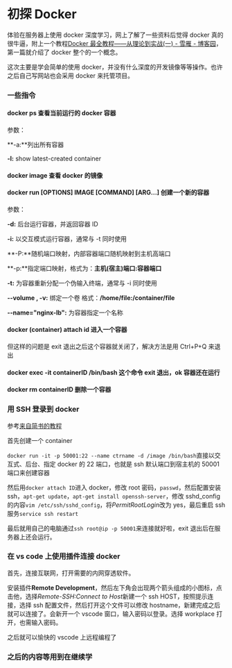 # 初探 Docker

体验在服务器上使用 docker 深度学习，网上了解了一些资料后觉得 docker 真的很牛逼，附上一个教程[Docker 最全教程——从理论到实战(一) - 雪雁 - 博客园](https://www.cnblogs.com/codelove/p/10030439.html)，第一篇就介绍了 docker 整个的一个概念。

这次主要是学会简单的使用 docker，并没有什么深度的开发镜像等等操作。也许之后自己写网站也会采用 docker 来托管项目。

### 一些指令

#### docker ps 查看当前运行的 docker 容器

参数：

**-a:**列出所有容器

**-l:** show latest-created container

#### docker image 查看 docker 的镜像

#### docker run [OPTIONS] IMAGE [COMMAND] [ARG...] 创建一个新的容器

参数：

**-d:** 后台运行容器，并返回容器 ID

**-i:** 以交互模式运行容器，通常与 -t 同时使用

**-P:**随机端口映射，内部容器端口随机映射到主机高端口

**-p:**指定端口映射，格式为：**主机(宿主)端口:容器端口**

**-t:** 为容器重新分配一个伪输入终端，通常与 -i 同时使用

**--volume , -v:** 绑定一个卷 格式：**/home/file:/container/file**

**--name="nginx-lb":** 为容器指定一个名称

#### docker (container) attach id 进入一个容器

但这样的问题是 exit 退出之后这个容器就关闭了，解决方法是用 Ctrl+P+Q 来退出

#### docker exec -it containerID /bin/bash 这个命令 exit 退出，ok 容器还在运行

#### docker rm containerID 删除一个容器

### 用 SSH 登录到 docker

参考[来自简书的教程](https://www.jianshu.com/p/c4d4ee6f3663)

首先创建一个 container

`docker run -it -p 50001:22 --name ctrname -d /image /bin/bash`直接以交互式、后台、指定 docker 的 22 端口，也就是 ssh 默认端口到宿主机的 50001 端口来创建容器

然后用`docker attach ID`进入 docker，修改 root 密码，`passwd`，然后配置安装 ssh，`apt-get update`，`apt-get install openssh-server`，修改 sshd_config 的内容`vim /etc/ssh/sshd_config`，将*PermitRootLogin*改为 yes，最后重启 ssh 服务`service ssh restart`

最后就用自己的电脑通过`ssh root@ip -p 50001`来连接就好啦，exit 退出后在服务器上还会运行。

### 在 vs code 上使用插件连接 docker

首先，连接互联网，打开需要的内网穿透软件。

安装插件**Remote Development**，然后左下角会出现两个箭头组成的小图标，点击他，选择*Remote-SSH:Connect to Host*新建一个 ssh HOST，按照提示连接，选择 ssh 配置文件，然后打开这个文件可以修改 hostname，新建完成之后就可以连接了。会新开一个 vscode 窗口，输入密码以登录。选择 workplace 打开，也需输入密码。

之后就可以愉快的 vscode 上远程编程了

### 之后的内容等用到在继续学

